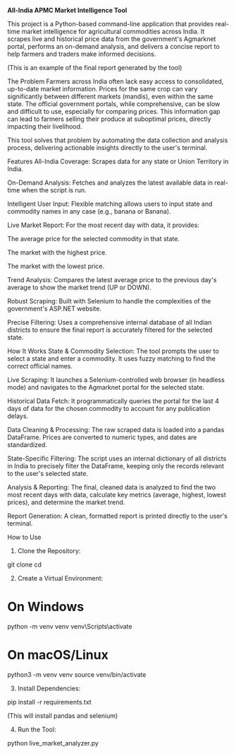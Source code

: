 **All-India APMC Market Intelligence Tool**

This project is a Python-based command-line application that provides real-time market intelligence for agricultural commodities across India. It scrapes live and historical price data from the government's Agmarknet portal, performs an on-demand analysis, and delivers a concise report to help farmers and traders make informed decisions.

(This is an example of the final report generated by the tool)

The Problem
Farmers across India often lack easy access to consolidated, up-to-date market information. Prices for the same crop can vary significantly between different markets (mandis), even within the same state. The official government portals, while comprehensive, can be slow and difficult to use, especially for comparing prices. This information gap can lead to farmers selling their produce at suboptimal prices, directly impacting their livelihood.

This tool solves that problem by automating the data collection and analysis process, delivering actionable insights directly to the user's terminal.

Features
All-India Coverage: Scrapes data for any state or Union Territory in India.

On-Demand Analysis: Fetches and analyzes the latest available data in real-time when the script is run.

Intelligent User Input: Flexible matching allows users to input state and commodity names in any case (e.g., banana or Banana).

Live Market Report: For the most recent day with data, it provides:

The average price for the selected commodity in that state.

The market with the highest price.

The market with the lowest price.

Trend Analysis: Compares the latest average price to the previous day's average to show the market trend (UP or DOWN).

Robust Scraping: Built with Selenium to handle the complexities of the government's ASP.NET website.

Precise Filtering: Uses a comprehensive internal database of all Indian districts to ensure the final report is accurately filtered for the selected state.

How It Works
State & Commodity Selection: The tool prompts the user to select a state and enter a commodity. It uses fuzzy matching to find the correct official names.

Live Scraping: It launches a Selenium-controlled web browser (in headless mode) and navigates to the Agmarknet portal for the selected state.

Historical Data Fetch: It programmatically queries the portal for the last 4 days of data for the chosen commodity to account for any publication delays.

Data Cleaning & Processing: The raw scraped data is loaded into a pandas DataFrame. Prices are converted to numeric types, and dates are standardized.

State-Specific Filtering: The script uses an internal dictionary of all districts in India to precisely filter the DataFrame, keeping only the records relevant to the user's selected state.

Analysis & Reporting: The final, cleaned data is analyzed to find the two most recent days with data, calculate key metrics (average, highest, lowest prices), and determine the market trend.

Report Generation: A clean, formatted report is printed directly to the user's terminal.

How to Use
1. Clone the Repository:

git clone <your-repository-url>
cd <your-repository-name>

2. Create a Virtual Environment:

# On Windows
python -m venv venv
venv\Scripts\activate

# On macOS/Linux
python3 -m venv venv
source venv/bin/activate

3. Install Dependencies:

pip install -r requirements.txt

(This will install pandas and selenium)

4. Run the Tool:

python live_market_analyzer.py
